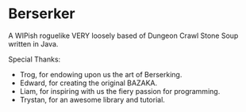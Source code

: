 Berserker
=======

A WIPish roguelike VERY loosely based of Dungeon Crawl Stone Soup written in Java.

Special Thanks:

 * Trog, for endowing upon us the art of Berserking.
 * Edward, for creating the original BAZAKA.
 * Liam, for inspiring with us the fiery passion for programming.
 * Trystan, for an awesome library and tutorial.
